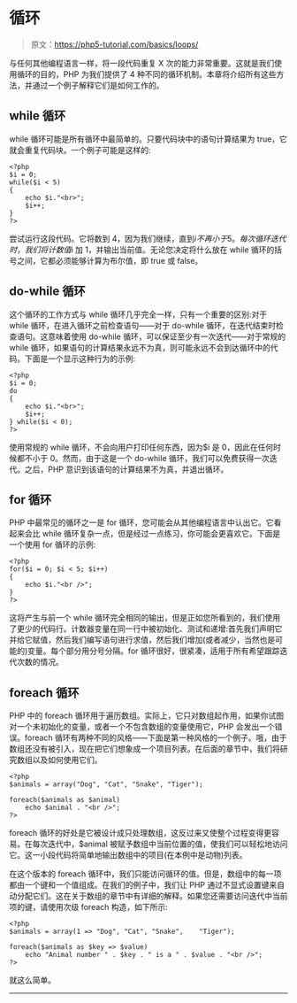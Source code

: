 # 循环

> 原文：<https://php5-tutorial.com/basics/loops/>

与任何其他编程语言一样，将一段代码重复 X 次的能力非常重要。这就是我们使用循环的目的，PHP 为我们提供了 4 种不同的循环机制。本章将介绍所有这些方法，并通过一个例子解释它们是如何工作的。

## while 循环

while 循环可能是所有循环中最简单的。只要代码块中的语句计算结果为 true，它就会重复代码块。一个例子可能是这样的:

```
<?php
$i = 0;
while($i < 5)
{
    echo $i."<br>";
    $i++;
}
?>
```

尝试运行这段代码。它将数到 4，因为我们继续，直到$i 不再小于 5。每次循环迭代时，我们将计数值$i 加 1，并输出当前值。无论您决定将什么放在 while 循环的括号之间，它都必须能够计算为布尔值，即 true 或 false。

## do-while 循环

<input type="hidden" name="IL_IN_ARTICLE">

这个循环的工作方式与 while 循环几乎完全一样，只有一个重要的区别:对于 while 循环，在进入循环之前检查语句——对于 do-while 循环，在迭代结束时检查语句。这意味着使用 do-while 循环，可以保证至少有一次迭代——对于常规的 while 循环，如果语句的计算结果永远不为真，则可能永远不会到达循环中的代码。下面是一个显示这种行为的示例:

```
<?php
$i = 0;
do
{
    echo $i."<br>";
    $i++;
} while($i < 0);
?>
```

使用常规的 while 循环，不会向用户打印任何东西，因为$i 是 0，因此在任何时候都不小于 0。然而，由于这是一个 do-while 循环，我们可以免费获得一次迭代。之后，PHP 意识到该语句的计算结果不为真，并退出循环。

## for 循环

PHP 中最常见的循环之一是 for 循环，您可能会从其他编程语言中认出它。它看起来会比 while 循环复杂一点，但是经过一点练习，你可能会更喜欢它。下面是一个使用 for 循环的示例:

```
<?php
for($i = 0; $i < 5; $i++)
{
    echo $i."<br />";
}
?>
```

这将产生与前一个 while 循环完全相同的输出，但是正如您所看到的，我们使用了更少的代码行。计数器变量在同一行中被初始化、测试和递增:首先我们声明它并给它赋值，然后我们编写语句进行求值，然后我们增加(或者减少，当然也是可能的)变量。每个部分用分号分隔。for 循环很好，很紧凑，适用于所有希望跟踪迭代次数的情况。

## foreach 循环

PHP 中的 foreach 循环用于遍历数组。实际上，它只对数组起作用，如果你试图对一个未初始化的变量，或者一个不包含数组的变量使用它，PHP 会发出一个错误。foreach 循环有两种不同的风格——下面是第一种风格的一个例子。哦，由于数组还没有被引入，现在把它们想象成一个项目列表。在后面的章节中，我们将研究数组以及如何使用它们。

```
<?php
$animals = array("Dog", "Cat", "Snake", "Tiger");

foreach($animals as $animal)
    echo $animal . "<br />";
?>
```

foreach 循环的好处是它被设计成只处理数组，这反过来又使整个过程变得更容易。在每次迭代中，$animal 被赋予数组中当前位置的值，使我们可以轻松地访问它。这一小段代码将简单地输出数组中的项目(在本例中是动物)列表。

在这个版本的 foreach 循环中，我们只能访问循环的值。但是，数组中的每一项都由一个键和一个值组成。在我们的例子中，我们让 PHP 通过不显式设置键来自动分配它们。这在关于数组的章节中有详细的解释。如果您还需要访问迭代中当前项的键，请使用次级 foreach 构造，如下所示:

```
<?php
$animals = array(1 => "Dog", "Cat", "Snake",    "Tiger");

foreach($animals as $key => $value)
    echo "Animal number " . $key . " is a " . $value . "<br />";
?>
```

就这么简单。

* * *